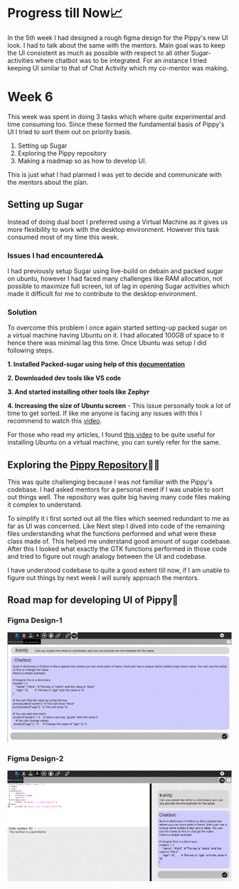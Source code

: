 # Progress till Now📈
In the 5th week I had designed a rough figma design for the Pippy's new UI look. I had to talk about the same with the mentors. Main goal was to keep the UI consistent as much as possible with respect to all other Sugar-activities where chatbot was to be integrated. For an instance I tried keeping UI similar to that of Chat Activity which my co-mentor was making.

# Week 6
This week was spent in doing 3 tasks which where quite experimental and time consuming too. Since these formed the fundamental basis of Pippy's UI I tried to sort them out on priority basis.
1. Setting up Sugar
2. Exploring the Pippy repository
3. Making a roadmap so as how to develop UI.

This is just what I had planned I was yet to decide and communicate with the mentors about the plan.

## Setting up Sugar
Instead of doing dual boot I preferred using a Virtual Machine as it gives us more flexibility to work with the desktop environment. However this task consumed most of my time this week.
### Issues I had encountered⚠
I had previously setup Sugar using live-build on debain and packed sugar on ubuntu, however I had faced many challenges like RAM allocation, not possible to maximize full screen, lot of lag in opening Sugar activities which made it difficult for me to contribute to the desktop environment. 

### Solution
To overcome this problem I once again started setting-up packed sugar on a virtual machine having Ubuntu on it. I had allocated 100GB of space to it hence there was minimal lag this time. Once Ubuntu was setup I did following steps.

**1. Installed Packed-sugar using help of this [documentation](https://github.com/sugarlabs/sugar/blob/master/docs/development-environment.md)**
 
**2. Downloaded dev tools like VS code**

**3. And started installing other tools like Zephyr**

**4. Increasing the size of Ubuntu screen** - This issue personally took a lot of time to get sorted. If like me anyone is facing any issues with this I recommend to watch this [video](https://youtu.be/w4E1iqsn_wA?si=P60lWiJbKu9-9FY8).

For those who read my articles, I found [this video](https://www.youtube.com/watch?v=x5MhydijWmc&pp=ygUbc2V0dGluZyB1cCB0aGUgdm0gb2YgdWJ1bnR1) to be quite useful for installing Ubuntu on a virtual machine, you can surely refer for the same.

## Exploring the [Pippy Repository](https://github.com/sugarlabs/Pippy)👨‍💻
This was quite challenging because I was not familiar with the Pippy's codebase. I had asked mentors for a personal meet if I was unable to sort out things well. 
The repository was quite big having many code files making it complex to understand.

To simplify it i first sorted out all the files which seemed redundant to me as far as UI was concerned. Like 
Next step I dived into code of the remaining files understanding what the functions performed and what were these class made of. This helped me understand good amount of sugar codebase.
After this I looked what exactly the GTK functions performed in those code and tried to figure out rough analogy between the UI and codebase.

I have understood codebase to quite a good extent till now, if I am unable to figure out things by next week I will surely approach the mentors.

## Road map for developing UI of Pippy🐍

### Figma Design-1
![](https://github.com/kshitijdshah99/Pippy_Activity/blob/main/Output/User%20Interface/FIGMA%20DESIGN-1.gif)


### Figma Design-2
![](https://github.com/kshitijdshah99/Pippy_Activity/blob/main/Output/User%20Interface/FIGMA%20DESIGN-2.gif)






